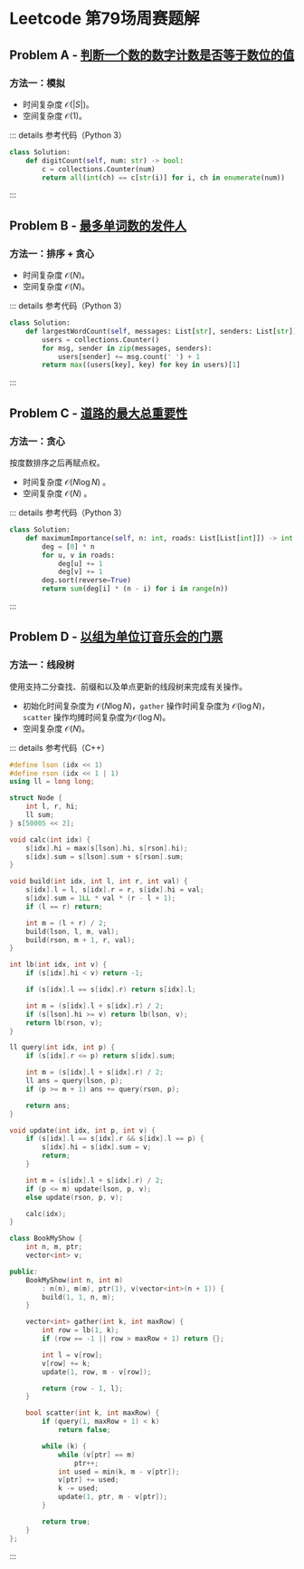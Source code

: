 # Leetcode 第79场周赛题解

## Problem A - [判断一个数的数字计数是否等于数位的值](https://leetcode.cn/problems/check-if-number-has-equal-digit-count-and-digit-value/)

### 方法一：模拟

- 时间复杂度 $\mathcal{O}(|S|)$。
- 空间复杂度 $\mathcal{O}(1)$。

::: details 参考代码（Python 3）

```python
class Solution:
    def digitCount(self, num: str) -> bool:
        c = collections.Counter(num)
        return all(int(ch) == c[str(i)] for i, ch in enumerate(num))
```

:::

## Problem B - [最多单词数的发件人](https://leetcode.cn/problems/sender-with-largest-word-count/)

### 方法一：排序 + 贪心

- 时间复杂度 $\mathcal{O}(N)$。
- 空间复杂度 $\mathcal{O}(N)$。

::: details 参考代码（Python 3）

```python
class Solution:
    def largestWordCount(self, messages: List[str], senders: List[str]) -> str:
        users = collections.Counter()
        for msg, sender in zip(messages, senders):
            users[sender] += msg.count(' ') + 1
        return max((users[key], key) for key in users)[1]
```

:::

## Problem C - [道路的最大总重要性](https://leetcode.cn/problems/maximum-total-importance-of-roads/)

### 方法一：贪心

按度数排序之后再赋点权。

- 时间复杂度 $\mathcal{O}(N\log N)$ 。
- 空间复杂度 $\mathcal{O}(N)$ 。

::: details 参考代码（Python 3）

```python
class Solution:
    def maximumImportance(self, n: int, roads: List[List[int]]) -> int:
        deg = [0] * n
        for u, v in roads:
            deg[u] += 1
            deg[v] += 1
        deg.sort(reverse=True)
        return sum(deg[i] * (n - i) for i in range(n))
```

:::

## Problem D - [以组为单位订音乐会的门票](https://leetcode.cn/problems/booking-concert-tickets-in-groups/)

### 方法一：线段树

使用支持二分查找、前缀和以及单点更新的线段树来完成有关操作。

- 初始化时间复杂度为 $\mathcal{O}(N\log N)$，`gather` 操作时间复杂度为  $\mathcal{O}(\log N)$，`scatter` 操作均摊时间复杂度为$\mathcal{O}(\log N)$。
- 空间复杂度 $\mathcal{O}(N)$。

::: details 参考代码（C++）

```cpp
#define lson (idx << 1)
#define rson (idx << 1 | 1)
using ll = long long;

struct Node {
    int l, r, hi;
    ll sum;
} s[50005 << 2];

void calc(int idx) {
    s[idx].hi = max(s[lson].hi, s[rson].hi);
    s[idx].sum = s[lson].sum + s[rson].sum;
}

void build(int idx, int l, int r, int val) {
    s[idx].l = l, s[idx].r = r, s[idx].hi = val;
    s[idx].sum = 1LL * val * (r - l + 1);
    if (l == r) return;

    int m = (l + r) / 2;
    build(lson, l, m, val);
    build(rson, m + 1, r, val);
}

int lb(int idx, int v) {
    if (s[idx].hi < v) return -1;

    if (s[idx].l == s[idx].r) return s[idx].l;

    int m = (s[idx].l + s[idx].r) / 2;
    if (s[lson].hi >= v) return lb(lson, v);
    return lb(rson, v);
}

ll query(int idx, int p) {
    if (s[idx].r <= p) return s[idx].sum;

    int m = (s[idx].l + s[idx].r) / 2;
    ll ans = query(lson, p);
    if (p >= m + 1) ans += query(rson, p);

    return ans;
}

void update(int idx, int p, int v) {
    if (s[idx].l == s[idx].r && s[idx].l == p) {
        s[idx].hi = s[idx].sum = v;
        return;
    }

    int m = (s[idx].l + s[idx].r) / 2;
    if (p <= m) update(lson, p, v);
    else update(rson, p, v);

    calc(idx);
}

class BookMyShow {
    int n, m, ptr;
    vector<int> v;

public:
    BookMyShow(int n, int m)
        : n(n), m(m), ptr(1), v(vector<int>(n + 1)) {
        build(1, 1, n, m);
    }

    vector<int> gather(int k, int maxRow) {
        int row = lb(1, k);
        if (row == -1 || row > maxRow + 1) return {};

        int l = v[row];
        v[row] += k;
        update(1, row, m - v[row]);

        return {row - 1, l};
    }

    bool scatter(int k, int maxRow) {
        if (query(1, maxRow + 1) < k)
            return false;

        while (k) {
            while (v[ptr] == m)
                ptr++;
            int used = min(k, m - v[ptr]);
            v[ptr] += used;
            k -= used;
            update(1, ptr, m - v[ptr]);
        }

        return true;
    }
};
```

:::

<Utterances />
